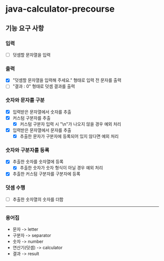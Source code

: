 # java-calculator-precourse

## 기능 요구 사항

### 입력

- [ ] 덧셈할 문자열을 입력

### 출력

- [x] "덧셈할 문자열을 입력해 주세요." 형태로 입력 전 문자를 출력
- [ ] "결과 : 0" 형태로 덧셈 결과를 출력

### 숫자와 문자를 구분

- [x] 입력받은 문자열에서 숫자를 추출
- [x] 커스텀 구분자를 추출
    - [x] 커스텀 구분자 입력 시 "\n"가 나오지 않을 경우 예외 처리
- [x] 입력받은 문자열에서 문자를 추출
    - [x] 추출한 문자가 구분자에 등록되어 있지 않다면 예외 처리

### 숫자와 구분자를 등록

- [x] 추출한 숫자를 숫자열에 등록
    - [x] 추출한 숫자가 숫자 형식이 아닐 경우 예외 처리
- [x] 추출한 커스텀 구분자를 구분자에 등록

### 덧셈 수행

- [ ] 추출한 숫자열의 숫자를 더함

---

### 용어집

- 문자 -> letter
- 구분자 -> separator
- 숫자 -> number
- 연산기(덧셈) -> calculator
- 결과 -> result